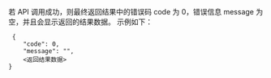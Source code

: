 若 API 调用成功，则最终返回结果中的错误码 code 为 0，错误信息 message 为空，并且会显示返回的结果数据。
示例如下：
```
 {
    "code": 0,
    "message": "",
    <返回结果数据>
}
```